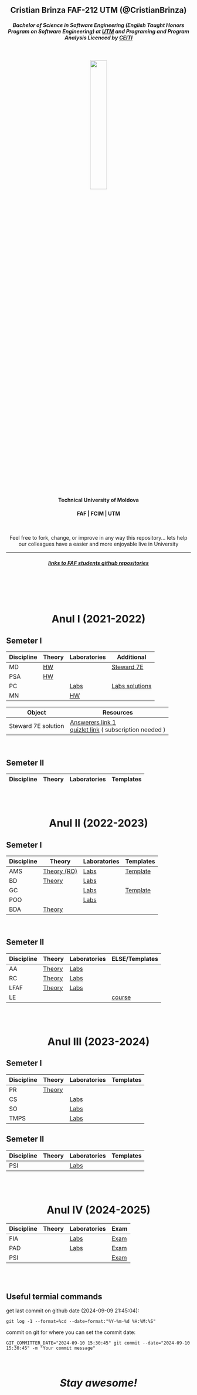 <h2 align="center">Cristian Brinza FAF-212 UTM (@CristianBrinza) </h2>

<h5 align="center"><i>Bachelor of Science in Software Engineering (English Taught Honors Program on Software Engineering) at <a href="https://utm.md/en/">UTM</a>
                   and Programing and Program Analysis Licenced by <a href="https://ceiti.md/">CEITI</a></i></h5></br>


<p align=center>                           
  <img align=center style="height: 30%;
  width: 30%; " src="https://utm.md/wp-content/uploads/2020/12/logo-sigla.png" />
</p> 
<h4 align="center">Technical University of Moldova  </h4>
<h4 align="center">FAF    |   FCIM   |   UTM   </h4> </br>

<p align="center">Feel free to fork, change, or improve in any way this repository... lets help our colleagues have a easier and more enjoyable live in University</p>

--------------- 

<h5 align="center"><i> <a href="https://github.com/CristianBrinza/UTM/blob/main/others/git_reps_list.md">links to FAF students github repositories</a>
                   </i></h5></br>

</br></br>

<h1 align="center" >Anul I (2021-2022)</h1>

## Semeter I

| Discipline  | Theory | Laboratories | Additional|
| ------------- | -------------                      |-------------|-------------|
|MD|[HW](year1/md)||   [Steward 7E]()
|PSA|[HW](year1/psa)
|PC||[Labs](year1/pc)|[Labs solutions](https://cf-problemset.herokuapp.com/)
|MN||[HW](year1/mn/hw)|

| Object  | Resources |
| ------------- | -------------                      
|Steward 7E solution | [Answerers link 1](https://www.studocu.com/row/document/danshgah-snaati-amirkbir/linear-algebra/solution-manual-for-linear-algebra-and-its-applications-5th-edition-by-lay/7179596) </br> [quizlet link](https://quizlet.com/explanations/textbook-solutions/calculus-early-transcendentals-7th-edition-9780538497909) ( subscription needed )

</br>

## Semeter II
| Discipline  | Theory | Laboratories | Templates|
| ------------- | -------------                      |-------------|-------------|

</br></br>
<h1 align="center" >Anul II (2022-2023)</h1>


## Semeter I

| Discipline  | Theory | Laboratories | Templates|
| ------------- | -------------                      |-------------|-------------|
| AMS           | [Theory (RO)  ](year2/ams)  |[Labs ](year2/ams/Labs)|[Template](https://github.com/CristianBrinza/UTM/raw/main/year2/ams/Labs/Model_raport.docx)|
|BD |[ Theory](year2/bd/theory)| [ Labs](year2/bd/labs) |||
|GC ||[Labs](year2/gc/Labs) | [Template](https://github.com/CristianBrinza/UTM/raw/main/year2/gc/Sablon%20-%20Raport%20pentru%20laboratoarele.docx)
|POO ||[Labs](year2/POO)|| 
|BDA |[Theory](year2/bda)|| 


</br>

## Semeter II
| Discipline  | Theory | Laboratories | ELSE/Templates|
| ------------- | -------------                      |-------------|-------------|
|AA |[Theory](year2/aa/)|[Labs](year2/aa/labs/)|| 
|RC|[Theory](year2/rc/)|[Labs](year2/rc/labs/)|
|LFAF |[Theory](year2/lfaf/)|[Labs](year2/lfaf/labs/)|| 
|LE|||[course](https://else.fcim.utm.md/course/view.php?id=197)|
</br></br>
<h1 align="center" >Anul III (2023-2024)</h1>


## Semeter I

| Discipline  | Theory | Laboratories | Templates|
| ------------- | -------------                      |-------------|-------------|
|PR|[Theory](year3/aa/)
|CS||[Labs](year3/cs/)
|SO||[Labs](year3/so/labs/)
|TMPS||[Labs](year3/tmps/)

## Semeter II

| Discipline  | Theory | Laboratories | Templates|
| ------------- | -------------                      |-------------|-------------|
|PSI||[Labs](year3/si/labs)

</br></br>
<h1 align="center" >Anul IV (2024-2025)</h1>

| Discipline | Theory | Laboratories | Exam                   |
|------------| -------------                      |-------------|------------------------|
| FIA        ||[Labs](year4/fia/)| [Exam](year4/fia/exam) |
| PAD        ||[Labs](https://github.com/CristianBrinza/event-planning)| [Exam](year4/pad/)     |
| PSI        ||| [Exam](year4/psi/) |

<br><br>

## Useful termial commands

get last commit on github date (2024-09-09 21:45:04):
```
git log -1 --format=%cd --date=format:"%Y-%m-%d %H:%M:%S"
```


commit on git for where you can set the commit date:
```
GIT_COMMITTER_DATE="2024-09-10 15:30:45" git commit --date="2024-09-10 15:30:45" -m "Your commit message"
```
</br>
<h1 align='center'><i>Stay awesome!</i></h1>

